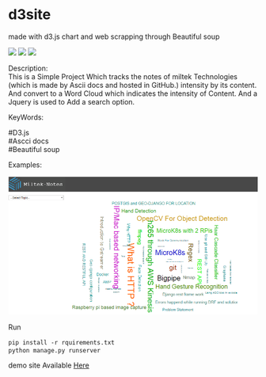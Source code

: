 # d3site
made with d3.js chart and web scrapping through Beautiful soup 

![](https://img.shields.io/badge/Beautiful%20Soup-Word%20Cloud-yellowgreen)
![](https://img.shields.io/badge/D3.js-Word%20Cloud-green)
![](https://img.shields.io/badge/AsciiDoc-Documentation-red)



Description:  <br />
This is a Simple Project Which tracks the notes of miltek Technologies (which is made by Ascii docs and hosted in GitHub.) intensity by its content. 
And convert to a Word Cloud which indicates the intensity of Content. And a Jquery is used to Add a search option.


KeyWords:

#D3.js  <br />
#Ascci docs  <br />
#Beautiful soup <br />


Examples:

![](https://github.com/Firos333/d3site/blob/master/images/Untitled.png?raw=true)

Run 
```console
pip install -r rquirements.txt
python manage.py runserver
```
demo site Available [Here](https://miltek-notes.herokuapp.com/)
